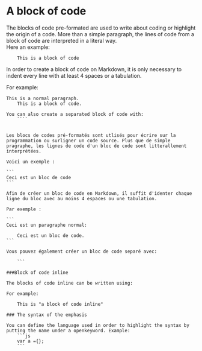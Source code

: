 # A block of code

The blocks of code pre-formated are used to write about coding or highlight the origin of a code. More than a simple paragraph, the lines of code from a block of code are interpreted in a literal way.  
Here an example:   
``` 
	This is a block of code   
```  

In order to create a block of code on Markdown, it is only necessary to indent every line with at least 4 spaces or a tabulation.   

For example:   
````
This is a normal paragraph.   
	This is a block of code.   

You can also create a separated block of code with:   
	````  

 
Les blocs de codes pré-formatés sont utlisés pour écrire sur la programmation ou surligner un code source. Plus que de simple pragraphe, les lignes de code d'un bloc de code sont litterallement interprétées.

Voici un exemple :

```
Ceci est un bloc de code 
```

Afin de créer un bloc de code en Markdown, il suffit d'identer chaque ligne du bloc avec au moins 4 espaces ou une tabulation.

Par exemple :

```
Ceci est un paragraphe normal:

    Ceci est un bloc de code. 
```

Vous pouvez également créer un bloc de code separé avec:

    ```

###Block of code inline    
   
The blocks of code inline can be written using:   

For example:   

	This is "a block of code inline"   

### The syntax of the emphasis   

You can define the language used in order to highlight the syntax by putting the name under a openkeyword. Example:
	```js   
	var a ={};   
	```

